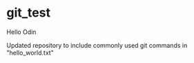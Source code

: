 # git_test
Hello Odin

Updated repository to include commonly used git commands in "hello_world.txt"
